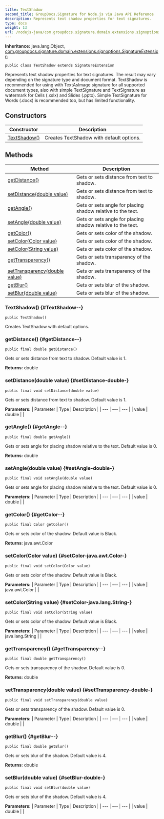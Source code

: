 ```yaml
---
title: TextShadow
second_title: GroupDocs.Signature for Node.js via Java API Reference
description: Represents text shadow properties for text signatures.
type: docs
weight: 13
url: /nodejs-java/com.groupdocs.signature.domain.extensions.signoptions/textshadow/
---
```

**Inheritance:**
java.lang.Object, [com.groupdocs.signature.domain.extensions.signoptions.SignatureExtension](../../com.groupdocs.signature.domain.extensions.signoptions/signatureextension)
```
public class TextShadow extends SignatureExtension
```

Represents text shadow properties for text signatures. The result may vary depending on the signature type and document format. TextShadow is recommended for using with TextAsImage signature for all supported document types, also with simple TextSignature and TextSignature as watermark for Cells (.xslx) and Slides (.pptx). Simple TextSignature for Words (.docx) is recommended too, but has limited functionality.
## Constructors

| Constructor | Description |
| --- | --- |
| [TextShadow()](#TextShadow--) | Creates TextShadow with default options. |
## Methods

| Method | Description |
| --- | --- |
| [getDistance()](#getDistance--) | Gets or sets distance from text to shadow. |
| [setDistance(double value)](#setDistance-double-) | Gets or sets distance from text to shadow. |
| [getAngle()](#getAngle--) | Gets or sets angle for placing shadow relative to the text. |
| [setAngle(double value)](#setAngle-double-) | Gets or sets angle for placing shadow relative to the text. |
| [getColor()](#getColor--) | Gets or sets color of the shadow. |
| [setColor(Color value)](#setColor-java.awt.Color-) | Gets or sets color of the shadow. |
| [setColor(String value)](#setColor-java.lang.String-) | Gets or sets color of the shadow. |
| [getTransparency()](#getTransparency--) | Gets or sets transparency of the shadow. |
| [setTransparency(double value)](#setTransparency-double-) | Gets or sets transparency of the shadow. |
| [getBlur()](#getBlur--) | Gets or sets blur of the shadow. |
| [setBlur(double value)](#setBlur-double-) | Gets or sets blur of the shadow. |
### TextShadow() {#TextShadow--}
```
public TextShadow()
```


Creates TextShadow with default options.

### getDistance() {#getDistance--}
```
public final double getDistance()
```


Gets or sets distance from text to shadow. Default value is 1.

**Returns:**
double
### setDistance(double value) {#setDistance-double-}
```
public final void setDistance(double value)
```


Gets or sets distance from text to shadow. Default value is 1.

**Parameters:**
| Parameter | Type | Description |
| --- | --- | --- |
| value | double |  |

### getAngle() {#getAngle--}
```
public final double getAngle()
```


Gets or sets angle for placing shadow relative to the text. Default value is 0.

**Returns:**
double
### setAngle(double value) {#setAngle-double-}
```
public final void setAngle(double value)
```


Gets or sets angle for placing shadow relative to the text. Default value is 0.

**Parameters:**
| Parameter | Type | Description |
| --- | --- | --- |
| value | double |  |

### getColor() {#getColor--}
```
public final Color getColor()
```


Gets or sets color of the shadow. Default value is Black.

**Returns:**
java.awt.Color
### setColor(Color value) {#setColor-java.awt.Color-}
```
public final void setColor(Color value)
```


Gets or sets color of the shadow. Default value is Black.

**Parameters:**
| Parameter | Type | Description |
| --- | --- | --- |
| value | java.awt.Color |  |

### setColor(String value) {#setColor-java.lang.String-}
```
public final void setColor(String value)
```


Gets or sets color of the shadow. Default value is Black.

**Parameters:**
| Parameter | Type | Description |
| --- | --- | --- |
| value | java.lang.String |  |

### getTransparency() {#getTransparency--}
```
public final double getTransparency()
```


Gets or sets transparency of the shadow. Default value is 0.

**Returns:**
double
### setTransparency(double value) {#setTransparency-double-}
```
public final void setTransparency(double value)
```


Gets or sets transparency of the shadow. Default value is 0.

**Parameters:**
| Parameter | Type | Description |
| --- | --- | --- |
| value | double |  |

### getBlur() {#getBlur--}
```
public final double getBlur()
```


Gets or sets blur of the shadow. Default value is 4.

**Returns:**
double
### setBlur(double value) {#setBlur-double-}
```
public final void setBlur(double value)
```


Gets or sets blur of the shadow. Default value is 4.

**Parameters:**
| Parameter | Type | Description |
| --- | --- | --- |
| value | double |  |

